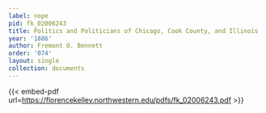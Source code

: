 ```yaml
---
label: nope
pid: fk_02006243
title: Politics and Politicians of Chicago, Cook County, and Illinois
year: '1886'
author: Fremont O. Bennett
order: '074'
layout: single
collection: documents
---
```



{{< embed-pdf url=https://florencekelley.northwestern.edu/pdfs/fk_02006243.pdf >}}